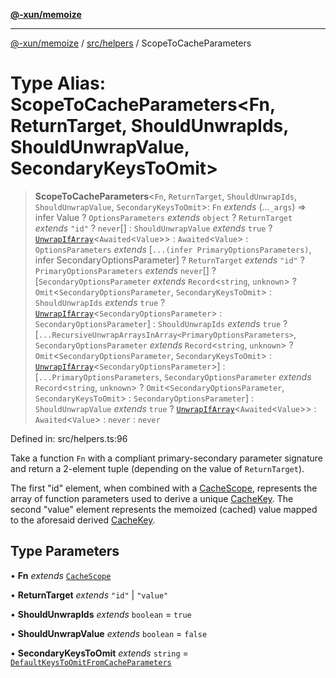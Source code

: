 [**@-xun/memoize**](../../../README.md)

***

[@-xun/memoize](../../../README.md) / [src/helpers](../README.md) / ScopeToCacheParameters

# Type Alias: ScopeToCacheParameters\<Fn, ReturnTarget, ShouldUnwrapIds, ShouldUnwrapValue, SecondaryKeysToOmit\>

> **ScopeToCacheParameters**\<`Fn`, `ReturnTarget`, `ShouldUnwrapIds`, `ShouldUnwrapValue`, `SecondaryKeysToOmit`\>: `Fn` *extends* (...`_args`) => infer Value ? `OptionsParameters` *extends* `object` ? `ReturnTarget` *extends* `"id"` ? `never`[] : `ShouldUnwrapValue` *extends* `true` ? [`UnwrapIfArray`](UnwrapIfArray.md)\<`Awaited`\<`Value`\>\> : `Awaited`\<`Value`\> : `OptionsParameters` *extends* \[`...(infer PrimaryOptionsParameters)`, infer SecondaryOptionsParameter\] ? `ReturnTarget` *extends* `"id"` ? `PrimaryOptionsParameters` *extends* `never`[] ? \[`SecondaryOptionsParameter` *extends* `Record`\<`string`, `unknown`\> ? `Omit`\<`SecondaryOptionsParameter`, `SecondaryKeysToOmit`\> : `ShouldUnwrapIds` *extends* `true` ? [`UnwrapIfArray`](UnwrapIfArray.md)\<`SecondaryOptionsParameter`\> : `SecondaryOptionsParameter`\] : `ShouldUnwrapIds` *extends* `true` ? \[`...RecursiveUnwrapArraysInArray<PrimaryOptionsParameters>`, `SecondaryOptionsParameter` *extends* `Record`\<`string`, `unknown`\> ? `Omit`\<`SecondaryOptionsParameter`, `SecondaryKeysToOmit`\> : [`UnwrapIfArray`](UnwrapIfArray.md)\<`SecondaryOptionsParameter`\>\] : \[`...PrimaryOptionsParameters`, `SecondaryOptionsParameter` *extends* `Record`\<`string`, `unknown`\> ? `Omit`\<`SecondaryOptionsParameter`, `SecondaryKeysToOmit`\> : `SecondaryOptionsParameter`\] : `ShouldUnwrapValue` *extends* `true` ? [`UnwrapIfArray`](UnwrapIfArray.md)\<`Awaited`\<`Value`\>\> : `Awaited`\<`Value`\> : `never` : `never`

Defined in: src/helpers.ts:96

Take a function `Fn` with a compliant primary-secondary parameter signature
and return a 2-element tuple (depending on the value of `ReturnTarget`).

The first "id" element, when combined with a [CacheScope](CacheScope.md), represents
the array of function parameters used to derive a unique [CacheKey](CacheKey.md).
The second "value" element represents the memoized (cached) value mapped to
the aforesaid derived [CacheKey](CacheKey.md).

## Type Parameters

• **Fn** *extends* [`CacheScope`](CacheScope.md)

• **ReturnTarget** *extends* `"id"` \| `"value"`

• **ShouldUnwrapIds** *extends* `boolean` = `true`

• **ShouldUnwrapValue** *extends* `boolean` = `false`

• **SecondaryKeysToOmit** *extends* `string` = [`DefaultKeysToOmitFromCacheParameters`](DefaultKeysToOmitFromCacheParameters.md)
